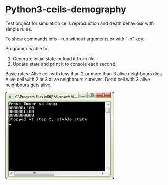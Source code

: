 # Python3-ceils-demography
Test project for simulation ceils reproduction and death behaviour with simple rules.

To show commands info - run without arguments or with "-h" key.

Programm is able to
1) Generate initial state or load it from file.
2) Update state and print it to console each second.

Basic rules:
Alive ceil with less than 2 or more than 3 alive neighbours dies.
Alive ceil with 2 or 3 alive neighbours survives.
Dead ceil with 3 alive neighbours gets alive.

![output](https://github.com/Nonmant/Python3-ceils-demography/blob/master/Out.png?raw=true)
